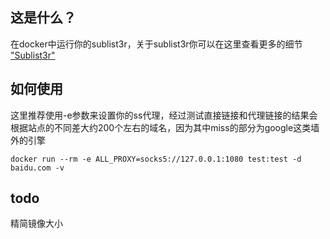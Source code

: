 ## 这是什么？

在docker中运行你的sublist3r，关于sublist3r你可以在这里查看更多的细节
["Sublist3r"](https://github.com/aboul3la/Sublist3r)

## 如何使用

这里推荐使用-e参数来设置你的ss代理，经过测试直接链接和代理链接的结果会根据站点的不同差大约200个左右的域名，因为其中miss的部分为google这类墙外的引擎
```
docker run --rm -e ALL_PROXY=socks5://127.0.0.1:1080 test:test -d baidu.com -v
```

## todo

精简镜像大小